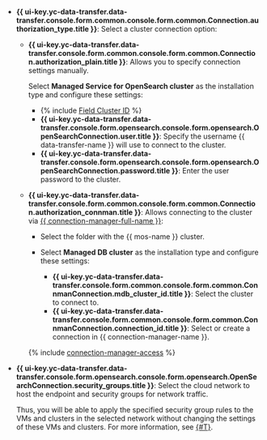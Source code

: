 * **{{ ui-key.yc-data-transfer.data-transfer.console.form.common.console.form.common.Connection.authorization_type.title }}**: Select a cluster connection option:

  * **{{ ui-key.yc-data-transfer.data-transfer.console.form.common.console.form.common.Connection.authorization_plain.title }}**: Allows you to specify connection settings manually.

    Select **Managed Service for OpenSearch cluster** as the installation type and configure these settings:

    * {% include [Field Cluster ID](../../fields/opensearch/ui/cluster-id.md) %}
    * **{{ ui-key.yc-data-transfer.data-transfer.console.form.opensearch.console.form.opensearch.OpenSearchConnection.user.title }}**: Specify the username {{ data-transfer-name }} will use to connect to the cluster.
    * **{{ ui-key.yc-data-transfer.data-transfer.console.form.opensearch.console.form.opensearch.OpenSearchConnection.password.title }}**: Enter the user password to the cluster.

  * **{{ ui-key.yc-data-transfer.data-transfer.console.form.common.console.form.common.Connection.authorization_connman.title }}**: Allows connecting to the cluster via [{{ connection-manager-full-name }}](../../../../metadata-hub/quickstart/connection-manager.md):

    * Select the folder with the {{ mos-name }} cluster.
    * Select **Managed DB cluster** as the installation type and configure these settings:

      * **{{ ui-key.yc-data-transfer.data-transfer.console.form.common.console.form.common.ConnmanConnection.mdb_cluster_id.title }}**: Select the cluster to connect to.
      * **{{ ui-key.yc-data-transfer.data-transfer.console.form.common.console.form.common.ConnmanConnection.connection_id.title }}**: Select or create a connection in {{ connection-manager-name }}.

    {% include [connection-manager-access](../../notes/connection-manager-access.md) %}

* **{{ ui-key.yc-data-transfer.data-transfer.console.form.opensearch.console.form.opensearch.OpenSearchConnection.security_groups.title }}**: Select the cloud network to host the endpoint and security groups for network traffic.

  Thus, you will be able to apply the specified security group rules to the VMs and clusters in the selected network without changing the settings of these VMs and clusters. For more information, see [{#T}](../../../../data-transfer/concepts/network.md).
